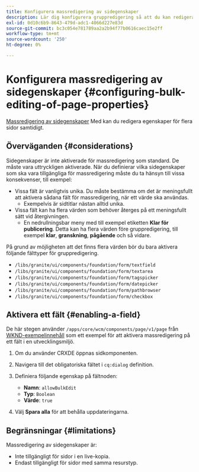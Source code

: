 ```yaml
---
title: Konfigurera massredigering av sidegenskaper
description: Lär dig konfigurera gruppredigering så att du kan redigera egenskaperna för flera sidor samtidigt.
exl-id: 0d10c6b9-8643-479d-adc1-4066d227e83d
source-git-commit: bc3c054e781789aa2a2b94f77b0616caec15e2ff
workflow-type: tm+mt
source-wordcount: '250'
ht-degree: 0%

---
```


# Konfigurera massredigering av sidegenskaper {#configuring-bulk-editing-of-page-properties}

[Massredigering av sidegenskaper](/help/sites-cloud/authoring/fundamentals/page-properties.md#from-the-sites-console-multiple-pages) Med kan du redigera egenskaper för flera sidor samtidigt.

## Överväganden {#considerations}

Sidegenskaper är inte aktiverade för massredigering som standard. De måste vara uttryckligen aktiverade. När du definierar vilka sidegenskaper som ska vara tillgängliga för massredigering måste du ta hänsyn till vissa konsekvenser, till exempel:

* Vissa fält är vanligtvis unika. Du måste bestämma om det är meningsfullt att aktivera sådana fält för massredigering, när ett värde ska användas.
   * Exempelvis är sidtitlar nästan alltid unika.
* Vissa fält kan ha flera värden som behöver återges på ett meningsfullt sätt vid återgivningen.
   * En nedrullningsbar meny med till exempel etiketten **Klar för publicering**. Detta kan ha flera värden före gruppredigering, till exempel **klar**, **granskning**, **pågående** och så vidare.

På grund av möjligheten att det finns flera värden bör du bara aktivera följande fälttyper för gruppredigering.

* `/libs/granite/ui/components/foundation/form/textfield`
* `/libs/granite/ui/components/foundation/form/textarea`
* `/libs/granite/ui/components/foundation/form/tagspicker`
* `/libs/granite/ui/components/foundation/form/datepicker`
* `/libs/granite/ui/components/foundation/form/pathbrowser`
* `/libs/granite/ui/components/foundation/form/checkbox`

## Aktivera ett fält {#enabling-a-field}

De här stegen använder `/apps/core/wcm/components/page/v1/page` från [WKND-exempelinnehåll](/help/implementing/developing/introduction/develop-wknd-tutorial.md) som ett exempel för att aktivera massredigering på ett fält i en utvecklingsmiljö.

1. Om du använder CRXDE öppnas sidkomponenten.
1. Navigera till det obligatoriska fältet i `cq:dialog` definition.
1. Definiera följande egenskap på fältnoden:

   * **Namn**: `allowBulkEdit`
   * **Typ**: `Boolean`
   * **Värde**: `true`

1. Välj **Spara alla** för att behålla uppdateringarna.

## Begränsningar {#limitations}

Massredigering av sidegenskaper är:

* Inte tillgängligt för sidor i en live-kopia.
* Endast tillgängligt för sidor med samma resurstyp.
